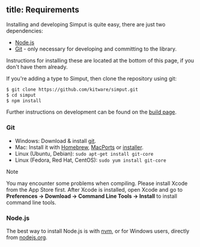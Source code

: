 title: Requirements
---

Installing and developing Simput is quite easy, there are just two dependencies:

- [Node.js](http://nodejs.org/)
- [Git](http://git-scm.com/) - only necessary for developing and committing to the library.

Instructions for installing these are located at the bottom of this page, if you don't have them already.

If you're adding a type to Simput, then clone the repository using git:

```sh
$ git clone https://github.com/kitware/simput.git
$ cd simput
$ npm install
```

Further instructions on development can be found on the [build page](https://kitware.github.io/simput/docs/develop_build.html).

### Git

- Windows: Download & install [git](https://git-scm.com/download/win).
- Mac: Install it with [Homebrew](http://mxcl.github.com/homebrew/), [MacPorts](http://www.macports.org/) or [installer](http://sourceforge.net/projects/git-osx-installer/).
- Linux (Ubuntu, Debian): `sudo apt-get install git-core`
- Linux (Fedora, Red Hat, CentOS): `sudo yum install git-core`

<!--{% note warn For Mac users %}-->
> [!NOTE]
> You may encounter some problems when compiling. Please install Xcode from the App Store first. After Xcode is installed, open Xcode and go to **Preferences -> Download -> Command Line Tools -> Install** to install command line tools.
<!--{% endnote %}-->

### Node.js

The best way to install Node.js is with [nvm](https://github.com/creationix/nvm), or for Windows users, directly from [nodejs.org](https://nodejs.org/).
